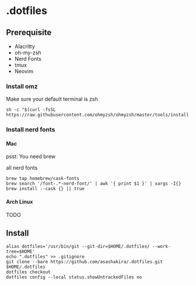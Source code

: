# .dotfiles

## Prerequisite
- Alacritty
- oh-my-zsh
- Nerd Fonts
- tmux
- Neovim

### Install omz
Make sure your default terminal is zsh
```
sh -c "$(curl -fsSL https://raw.githubusercontent.com/ohmyzsh/ohmyzsh/master/tools/install.sh)"
```

### Install nerd fonts
#### Mac
psst: You need brew  

all nerd fonts
```
brew tap homebrew/cask-fonts
brew search '/font-.*-nerd-font/' | awk '{ print $1 }' | xargs -I{} brew install --cask {} || true
```

#### Arch Linux
TODO



## Install

```
alias dotfiles='/usr/bin/git --git-dir=$HOME/.dotfiles/ --work-tree=$HOME'
echo ".dotfiles" >> .gitignore
git clone --bare https://github.com/asashakira/.dotfiles.git $HOME/.dotfiles
dotfiles checkout
dotfiles config --local status.showUntrackedFiles no
```
